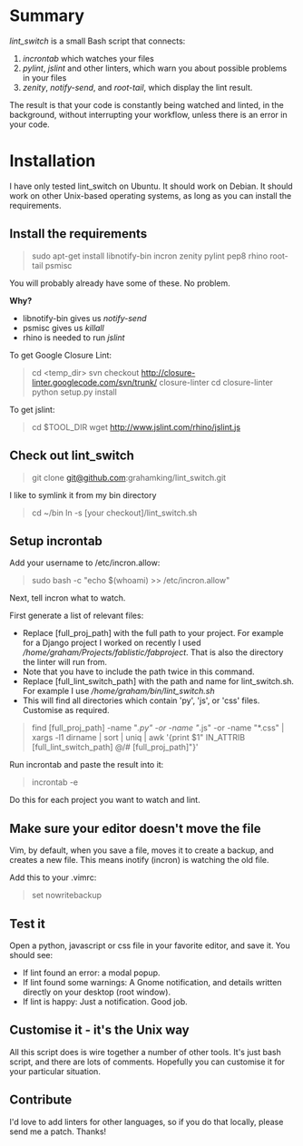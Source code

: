 
# Summary

*lint_switch* is a small Bash script that connects:

1. _incrontab_ which watches your files
1. _pylint_, _jslint_ and other linters, which warn you about possible problems
in your files
1. _zenity_, _notify-send_, and _root-tail_, which display the lint result.

The result is that your code is constantly being watched and linted,
in the background, without interrupting your workflow, unless
there is an error in your code.

# Installation

I have only tested lint_switch on Ubuntu. It should work on Debian.
It should work on other Unix-based operating systems, as long as you
can install the requirements.

## Install the requirements

> sudo apt-get install libnotify-bin incron zenity pylint pep8 rhino root-tail psmisc

You will probably already have some of these. No problem.

**Why?**

 - libnotify-bin gives us _notify-send_
 - psmisc gives us _killall_
 - rhino is needed to run _jslint_

 To get Google Closure Lint:
 > cd <temp_dir>
 > svn checkout http://closure-linter.googlecode.com/svn/trunk/ closure-linter
 > cd closure-linter
 > python setup.py install

 To get jslint:
 > cd $TOOL_DIR
 > wget http://www.jslint.com/rhino/jslint.js

## Check out lint_switch

> git clone git@github.com:grahamking/lint_switch.git

I like to symlink it from my bin directory

> cd ~/bin
> ln -s [your checkout]/lint_switch.sh

## Setup incrontab

Add your username to /etc/incron.allow:

> sudo bash -c "echo $(whoami) >> /etc/incron.allow"

Next, tell incron what to watch. 

First generate a list of relevant files:

 - Replace [full_proj_path] with the full path to your project. 
For example for a Django project I worked on recently
I used _/home/graham/Projects/fablistic/fabproject_. That is also the
directory the linter will run from.  
 - Note that you have to include the path twice in this command.
 - Replace [full_lint_switch_path] with the path and name for lint_switch.sh.
For example I use _/home/graham/bin/lint_switch.sh_
 - This will find all directories which contain 'py', 'js', or 'css' files.
Customise as required.

> find [full_proj_path] -name "*.py" -or -name "*.js" -or -name "*.css" | xargs -l1 dirname | sort | uniq | awk '{print $1" IN_ATTRIB [full_lint_switch_path] $@/$# [full_proj_path]"}'

Run incrontab and paste the result into it:

> incrontab -e

Do this for each project you want to watch and lint.

## Make sure your editor doesn't move the file

Vim, by default, when you save a file, moves it to create a backup, and
creates a new file. This means inotify (incron) is watching the old file.

Add this to your .vimrc:

> set nowritebackup 

## Test it

Open a python, javascript or css file in your favorite editor, and save it. 
You should see:

- If lint found an error: a modal popup.
- If lint found some warnings: A Gnome notification, and details written
directly on your desktop (root window).
- If lint is happy: Just a notification. Good job.

## Customise it - it's the Unix way

All this script does is wire together a number of other tools. It's just bash
script, and there are lots of comments. Hopefully you can customise it
for your particular situation.

## Contribute

I'd love to add linters for other languages, so if you do that locally,
please send me a patch. Thanks!

